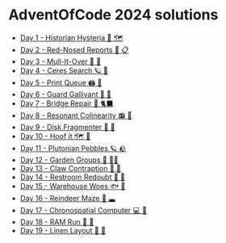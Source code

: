 AdventOfCode 2024 solutions
===========================

* [Day 1 - Historian Hysteria :compass: :world_map:](./day-1-historian-hysteria/)
* [Day 2 - Red-Nosed Reports :briefcase: :clipboard:](./day-2-red-nosed-reports/)
* [Day 3 - Mull-It-Over :ram: :memo:](./day-3-mull-it-over/)
* [Day 4 - Ceres Search :ringed_planet: :rocket:](./day-4-ceres-search/)
* [Day 5 - Print Queue :printer: :paw_prints:](./day-5-print-queue/)
* [Day 6 - Guard Gallivant :walking: :footprints:](./day-6-guard-gallivant/)
* [Day 7 - Bridge Repair :bridge_at_night: :black_cat:](./day-7-bridge-repair/)
* [Day 8 - Resonant Colinearity :radio: :signal_strength:](./day-8-resonant-colinearity/)
* [Day 9 - Disk Fragmenter :floppy_disk: :snail:](./day-9-disk-fragmenter/)
* [Day 10 - Hoof it :world_map: :volcano:](./day-10-hoof-it/)
* [Day 11 - Plutonian Pebbles :ringed_planet: :rock:](./day-11-plutonian-pebbles/)
* [Day 12 - Garden Groups :house_with_garden: :farmer:](./day-12-garden-groups/)
* [Day 13 - Claw Contraption :paw_prints: :turkey:](./day-13-claw-contraption/)
* [Day 14 - Restroom Redoubt :robot: :robot:](./day-14-restroom-redoubt/)
* [Day 15 - Warehouse Woes :fish: :robot:](./day-15-warehouse-woes/)
* [Day 16 - Reindeer Maze :deer: :hole:](./day-16-reindeer-maze/)
* [Day 17 - Chronospatial Computer :computer: :abacus:](./day-17-chronospatial-computer/)
* [Day 18 - RAM Run :santa: :abacus:](./day-18-ram-run/)
* [Day 19 - Linen Layout :scarf: :necktie:](./day-19-linen-layout/)

